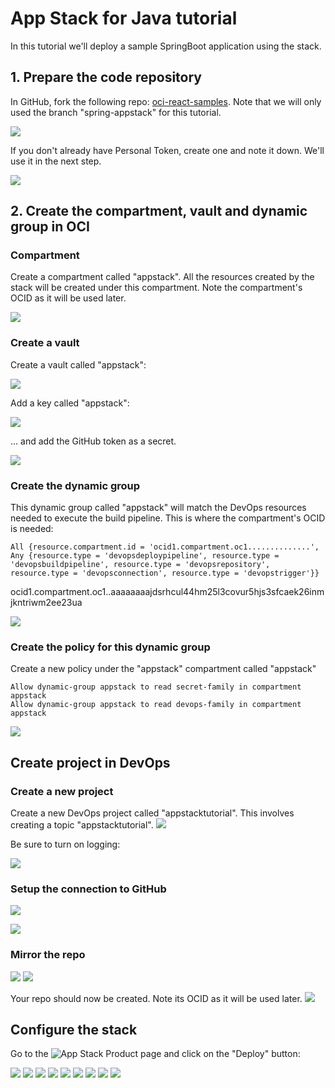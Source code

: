 # App Stack for Java tutorial

In this tutorial we'll deploy a sample SpringBoot application using the stack.

## 1. Prepare the code repository

In GitHub, fork the following repo: [oci-react-samples](https://github.com/oracle/oci-react-samples/tree/spring-appstack). Note that we will only used the branch "spring-appstack" for this tutorial.

![](./screenshots/1_springbootrepo.png)

If you don't already have Personal Token, create one and note it down. We'll use it in the next step.

![](./screenshots/2_githubtoken.png)

## 2. Create the compartment, vault and dynamic group in OCI

### Compartment

Create a compartment called "appstack". All the resources created by the stack will be created under this compartment. Note the compartment's OCID as it will be used later.

![](./screenshots/3_compartment.png)

### Create a vault

Create a vault called "appstack":

![](./screenshots/4_vault.png)


Add a key called "appstack":

![](./screenshots/5_vault_createkey.png)

 ... and add the GitHub token as a secret.

![](./screenshots/6_vault_createsecret.png)

### Create the dynamic group

This dynamic group called "appstack" will match the DevOps resources needed to execute the build pipeline. This is where the compartment's OCID is needed:

```
All {resource.compartment.id = 'ocid1.compartment.oc1..............', Any {resource.type = 'devopsdeploypipeline', resource.type = 'devopsbuildpipeline', resource.type = 'devopsrepository', resource.type = 'devopsconnection', resource.type = 'devopstrigger'}}
```

ocid1.compartment.oc1..aaaaaaaajdsrhcul44hm25l3covur5hjs3sfcaek26inmjkntriwm2ee23ua

![](./screenshots/7_dynamicgroup.png)

### Create the policy for this dynamic group

Create a new policy under the "appstack" compartment called "appstack"
```
Allow dynamic-group appstack to read secret-family in compartment appstack
Allow dynamic-group appstack to read devops-family in compartment appstack
```

![](./screenshots/8_policy.png)

## Create project in DevOps

### Create a new project 

Create a new DevOps project called "appstacktutorial". This involves creating a topic "appstacktutorial".
![](./screenshots/9_devopsproject.png)

Be sure to turn on logging:

![](./screenshots/10_devopslogging.png)

### Setup the connection to GitHub

![](./screenshots/11_externalconnection.png)

![](./screenshots/12_validateexternalconnection.png)

### Mirror the repo

![](./screenshots/13_createrepo.png)
![](./screenshots/14_mirrorrepo.png)

Your repo should now be created. Note its OCID as it will be used later.
![](./screenshots/15_repo.png)

## Configure the stack

Go to the ![App Stack Product page](https://github.com/oracle-quickstart/appstack) and click on the "Deploy" button:

![](./screenshots/16_stackbutton.png)
![](./screenshots/17_createstack.png)
![](./screenshots/18_generalconfig.png)
![](./screenshots/19_appconfig.png)
![](./screenshots/20_apm.png)
![](./screenshots/21_db.png)
![](./screenshots/22_vault.png)
![](./screenshots/23_url.png)
![](./screenshots/24_network.png)
